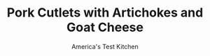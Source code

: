 ---
layout: ../../layouts/MarkdownPostLayout.astro
title: Pork Cutlets with Artichokes and Goat Cheese
author: America's Test Kitchen
pubDate: 2023-03-15
description: "Lemon and capers give sauteed artichoke hearts a fresh and lively note that pairs well with pork."
image_url: https://res.cloudinary.com/hksqkdlah/image/upload/ar_1:1,c_fill,dpr_2.0,f_auto,fl_lossy.progressive.strip_profile,g_faces:auto,q_auto:low,w_344/28945_sfs-pork-cutlets-with-artichokes-and-goat-cheese-11
tags: ["Main Courses","Vegetables","Cheese","Pork","Weeknight"]
calories: 2211
protein: 42
carbohydrates: 15
fats: 
fiber: 7
ingredients: ["8 (3-ounce), boneless pork cutlets",", Salt and pepper","3 tablespoons, extra-virgin olive oil, plus extra for drizzling","18 ounces, frozen artichoke hearts, thawed and patted dry","3 , garlic cloves, sliced thin","2 tablespoons, capers, rinsed and chopped","2 tablespoons, lemon juice","1 tablespoon minced, fresh chives","2 ounces, goat cheese, crumbled (1/2 cup)"]
serves: 4
time: "30 minutes"
instructions: ["Pat pork dry with paper towels; season with salt and pepper. Heat 2 tablespoons oil in 12-inch nonstick skillet over medium-high heat until just smoking. Add half of cutlets and cook until well browned, about 2 minutes per side. Transfer to platter and tent with foil. Repeat with remaining cutlets.","Heat remaining 1 tablespoon oil in now-empty skillet over medium heat until shimmering. Add artichokes, 1 teaspoon salt, and 1/4 teaspoon pepper and cook until browned, about 3 minutes. Stir in garlic and capers; cook until fragrant, about 30 seconds. Off heat, stir in lemon juice and chives. Serve cutlets with artichokes, sprinkled with goat cheese and drizzled with extra oil."]
nutrition: ["1113 mg Potassium","512 mg Phosphorus","128 mg Calcium","3 mg Iron","120 mg Magnesium","802 mg Sodium","3 mg Zinc","36 g Fat","9 mg Niacin (B3)","18 g Monounsaturated","3 g Polyunsaturated","1 mg Thiamin (B1)","19 mg Vitamin C","117 mg Cholesterol","12 g Saturated","7 g Fiber","94 µg Folate (food)","1 g Sugars","29 µg Vitamin K","247 g Water","15 g Carbs","94 µg Folate equivalent (total)","42 g Protein","2 mg Vitamin E","1 mg Vitamin B6","71 µg Vitamin A","552 kcal Energy","2211 calories"]
notes: "Trim the fat from the cutlets to prevent curling while cooking."
---